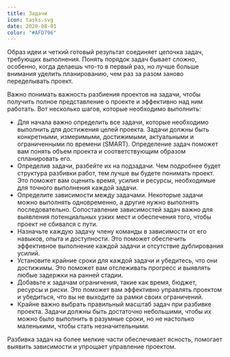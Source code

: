 ```yaml
---
title: Задачи
icon: tasks.svg
date: 2020-08-01
color: "#AFD796"
---
```


Образ идеи и четкий готовый результат соединяет цепочка задач, требующих выполнения. Понять порядок задач бывает сложно, особенно, когда делаешь что-то в первый раз, но лучше больше внимания уделить планированию, чем раз за разом заново переделывать проект.

Важно понимать важность разбиения проектов на задачи, чтобы получить полное представление о проекте и эффективно над ним работать. Вот несколько шагов, которые необходимо выполнить: 

- Для начала важно определить все задачи, которые необходимо выполнить для достижения целей проекта. Задачи должны быть конкретными, измеримыми, достижимыми, актуальными и ограниченными по времени (SMART). Определение задач поможет вам понять объем проекта и соответствующим образом спланировать его. 
- Определив задачи, разбейте их на подзадачи. Чем подробнее будет структура разбивки работ, тем лучше вы будете понимать проект. Это поможет вам оценить время, усилия и ресурсы, необходимые для точного выполнения каждой задачи. 
- Определите зависимости между задачами. Некоторые задачи можно выполнять одновременно, а другие нужно выполнять последовательно. Сопоставление зависимостей задач важно для выявления потенциальных узких мест и обеспечения того, чтобы проект не сбивался с пути. 
- Назначьте каждую задачу члену команды в зависимости от его навыков, опыта и доступности. Это поможет обеспечить эффективное выполнение каждой задачи и отсутствие дублирования усилий. 
- Установите крайние сроки для каждой задачи и убедитесь, что они достижимы. Это поможет вам отслеживать прогресс и выявлять любые задержки на ранней стадии. 
- Добавьте к задачам ограничения, такие как время, бюджет, ресурсы и риски. Это поможет вам эффективно управлять проектом и убедиться, что вы не выходите за рамки своих ограничений. 
- Крайне важно выбрать правильный масштаб задач при разбивке проекта. Задачи должны быть достаточно небольшими, чтобы их можно было выполнить в разумные сроки, но не настолько маленькими, чтобы стать незначительными. 
  
Разбивка задач на более мелкие части обеспечивает ясность, помогает выявить зависимости и упрощает управление проектом. 